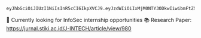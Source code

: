 ```
eyJhbGciOiJIUzI1NiIsInR5cCI6IkpXVCJ9.eyJzdWIiOiIxMjM0NTY3ODkwIiwibmFtZSI6IlJvYnkgRmlybmFuZG8gWXVzdWYiLCJzaXRlIjoiaHR0cDovL3JvYnlmaXJuYW5kby5jeWJlcnNlY2p1c3Rmb3IuZnVuLyIsIndob2FtaSI6IkNvbXB1dGVyIG5lcmQgZ3V5LCBCYWNrZW5kIGRldmVsb3BlciwgSW5mb1NlYyBlbnRodXNpYXN0LCBDVEYgUGxheWVyLCBXYW5uYWJlIG1vYmlsZSBkcnVtbWVyIiwiaWF0IjoxNTE2MjM5MDIyfQ.9Okz_JL5wFC5s39Z8ir0S5g35Ownrb6d9Xp8S1XbuiQ
```

👀 Currently looking for InfoSec internship opportunities
📚 Research Paper: https://jurnal.stiki.ac.id/J-INTECH/article/view/980
